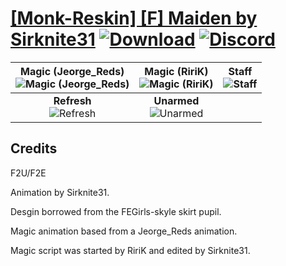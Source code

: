 # [\[Monk-Reskin\] \[F\] Maiden by Sirknite31](https://github.com/Klokinator/FE-Repo/tree/main/Battle%20Animations/Magi%20-%20Holy-Type/%5BMonk-Reskin%5D%20%5BF%5D%20Maiden%20by%20Sirknite31) [![Download](https://img.shields.io/badge/Download--red?style=social&logo=github)](https://minhaskamal.github.io/DownGit/#/home?url=https://github.com/Klokinator/FE-Repo/tree/main/Battle%20Animations/Magi%20-%20Holy-Type/%5BMonk-Reskin%5D%20%5BF%5D%20Maiden%20by%20Sirknite31) [![Discord](https://img.shields.io/badge/Discord--blue?style=social&logo=discord)](https://discord.gg/C7VNGnyTPA)

| <b>Magic (Jeorge_Reds)</b><br/><img alt="Magic (Jeorge_Reds)" src="https://raw.githubusercontent.com/Klokinator/FE-Repo/main/Battle%20Animations/Magi%20-%20Holy-Type/%5BMonk-Reskin%5D%20%5BF%5D%20Maiden%20by%20Sirknite31/6.%20Magic%20(Jeorge_Reds)/Magic.gif"/> | <b>Magic (RiriK)</b><br/><img alt="Magic (RiriK)" src="https://raw.githubusercontent.com/Klokinator/FE-Repo/main/Battle%20Animations/Magi%20-%20Holy-Type/%5BMonk-Reskin%5D%20%5BF%5D%20Maiden%20by%20Sirknite31/6.%20Magic%20(RiriK)/Magic.gif"/> | <b>Staff</b><br/><img alt="Staff" src="https://raw.githubusercontent.com/Klokinator/FE-Repo/main/Battle%20Animations/Magi%20-%20Holy-Type/%5BMonk-Reskin%5D%20%5BF%5D%20Maiden%20by%20Sirknite31/7.%20Staff/Staff.gif"/> |
| :---: | :---: | :---: |
| <b>Refresh</b><br/><img alt="Refresh" src="https://raw.githubusercontent.com/Klokinator/FE-Repo/main/Battle%20Animations/Magi%20-%20Holy-Type/%5BMonk-Reskin%5D%20%5BF%5D%20Maiden%20by%20Sirknite31/8.%20Refresh/Refresh.gif"/> | <b>Unarmed</b><br/><img alt="Unarmed" src="https://raw.githubusercontent.com/Klokinator/FE-Repo/main/Battle%20Animations/Magi%20-%20Holy-Type/%5BMonk-Reskin%5D%20%5BF%5D%20Maiden%20by%20Sirknite31/8.%20Unarmed/Unarmed.gif"/> |

## Credits

F2U/F2E

Animation by Sirknite31.

Desgin borrowed from the FEGirls-skyle skirt pupil.

Magic animation based from a Jeorge_Reds animation.

Magic script was started by RiriK and edited by Sirknite31.



